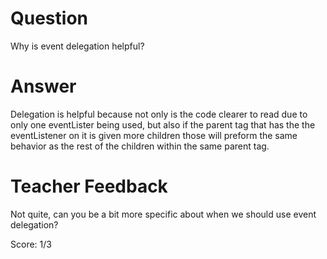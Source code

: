 # Question
Why is event delegation helpful?

# Answer
Delegation is helpful because not only is the code clearer to read due to only one eventLister being used, but also if the parent tag that has the the eventListener on it is given more children those will preform the same behavior as the rest of the children within the same parent tag.

# Teacher Feedback

Not quite, can you be a bit more specific about when we should use event delegation?

Score: 1/3